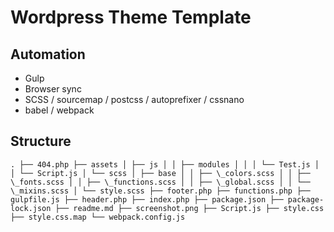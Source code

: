 # Wordpress Theme Template

## Automation

- Gulp
- Browser sync
- SCSS / sourcemap / postcss / autoprefixer / cssnano
- babel / webpack

## Structure

`. ├── 404.php ├── assets │ ├── js │ │ ├── modules │ │ │ └── Test.js │ │ └── Script.js │ └── scss │ ├── base │ │ ├── \_colors.scss │ │ ├── \_fonts.scss │ │ ├── \_functions.scss │ │ ├── \_global.scss │ │ └── \_mixins.scss │ └── style.scss ├── footer.php ├── functions.php ├── gulpfile.js ├── header.php ├── index.php ├── package.json ├── package-lock.json ├── readme.md ├── screenshot.png ├── Script.js ├── style.css ├── style.css.map └── webpack.config.js`
